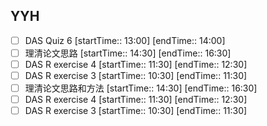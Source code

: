 ## YYH
- [ ] DAS Quiz 6 [startTime:: 13:00]  [endTime:: 14:00]
- [ ] 理清论文思路 [startTime:: 14:30]  [endTime:: 16:30]
- [ ] DAS R exercise 4 [startTime:: 11:30]  [endTime:: 12:30]
- [ ] DAS R exercise 3 [startTime:: 10:30]  [endTime:: 11:30]
- [ ] 理清论文思路和方法 [startTime:: 14:30]  [endTime:: 16:30]
- [ ] DAS R exercise 4 [startTime:: 11:30]  [endTime:: 12:30]
- [ ] DAS R exercise 3 [startTime:: 10:30]  [endTime:: 11:30]
